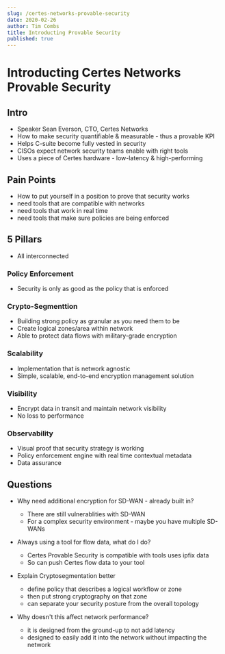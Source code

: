 ```yaml
---
slug: /certes-networks-provable-security
date: 2020-02-26
author: Tim Combs
title: Introducting Provable Security
published: true
---
```


# Introducting Certes Networks Provable Security 

## Intro
- Speaker Sean Everson, CTO, Certes Networks
- How to make security quantifiable & measurable - thus a provable KPI
- Helps C-suite become fully vested in security
- CISOs expect network security teams enable with right tools
- Uses a piece of Certes hardware - low-latency & high-performing

## Pain Points
- How to put yourself in a position to prove that security works
- need tools that are compatible with networks
- need tools that work in real time
- need tools that make sure policies are being enforced

## 5 Pillars
- All interconnected

### Policy Enforcement
- Security is only as good as the policy that is enforced

### Crypto-Segmenttion
- Building strong policy as granular as you need them to be
- Create logical zones/area within network
- Able to protect data flows with military-grade encryption

### Scalability
- Implementation that is network agnostic
- Simple, scalable, end-to-end encryption management solution

### Visibility
- Encrypt data in transit and maintain network visibility
- No loss to performance

### Observability
- Visual proof that security strategy is working
- Policy enforcement engine with real time contextual metadata
- Data assurance

## Questions
- Why need additional encryption for SD-WAN - already built in?
  - There are still vulnerablities with SD-WAN
  - For a complex security environment - maybe you have multiple SD-WANs

- Always using a tool for flow data, what do I do?
  - Certes Provable Security is compatible with tools uses ipfix data
  - So can push Certes flow data to your tool

- Explain Cryptosegmentation better
  - define policy that describes a logical workflow or zone
  - then put strong cryptography on that zone
  - can separate your security posture from the overall topology

- Why doesn't this affect network performance?
  - it is designed from the ground-up to not add latency
  - designed to easily add it into the network without impacting the network